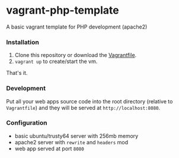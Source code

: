 # vagrant-php-template
A basic vagrant template for PHP development (apache2)

### Installation
1. Clone this repository or download the [Vagrantfile](Vagrantfile).
2. `vagrant up` to create/start the vm.

That's it.

### Development
Put all your web apps source code into the root directory (relative to `Vagrantfile`) and they will be served at `http://localhost:8080`.

### Configuration
- basic ubuntu/trusty64 server with 256mb memory
- apache2 server with `rewrite` and `headers` mod
- web app served at port `8080`
